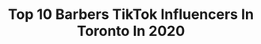 ---
title: Top 10 Barbers TikTok Influencers In Toronto In 2020
description: >-
  Find top barbers TikTok influencers in Toronto in 2020. Most popular hashtags: #fyp #barber #foryou #foryoupage.
platform: TikTok
hits: 9
text_top: Analyze the top-rated TikTok influencers on inBeat.
text_bottom: Our platform holds 9 TikTok influencers like this in Toronto, Canada for you to work with.
profiles:
  - username: "itsfreshjame"
    fullname: >-
      JB
    bio: >-
      Follow for a fun time 🥳 TORONTO 🇨🇦 BARBER💈 Hails💙
    location: "Canada"
    followers: 292400
    engagement: 1613
    commentsToLikes: 0.011151
    id: ck90r261okrm70j782y2cmffd
    verified: false
    hashtags: "#toronto, #barber, #haircut, #foryoupage"
  - username: "julianosnuts"
    fullname: >-
      Julianosnuts
    bio: >-
      ❄️Follow me on Instagram @Julianosnuts❄️ ⚠️ Subscribe YouTube @Julianosnuts ⚠️
    location: "Canada"
    followers: 73200
    engagement: 921
    commentsToLikes: 0.023100
    id: ck83zs57c2kam0j78myddzlud
    verified: false
    hashtags: "#fyp, #viral, #foryoupage, #modernwarfare"
  - username: "devodlive"
    fullname: >-
      devodlive
    bio: >-
      Toronto 🇨🇦 Digital Creator Follow ur boi!
    location: "Canada"
    followers: 15300
    engagement: 1324
    commentsToLikes: 0.086255
    id: ckb9uy8mhtxky0j23fdq2bfnh
    verified: false
    hashtags: "#6ix, #lifestyle, #foryou, #entertainment"
  - username: "vrajeshdave7"
    fullname: >-
      vrajesh
    bio: >-
      Toronto 🇨🇦 Soak up the good stuff
    location: "Canada"
    followers: 27400
    engagement: 949
    commentsToLikes: 0.018596
    id: ckbf8w7azzlqe0j23x5i44dkg
    verified: false
    hashtags: "#foryou, #fyp, #workfromhome, #apple"
  - username: "ac_bl3nds"
    fullname: >-
      Alexcarisofficial
    bio: >-
      Not your regular barber* | #teamBaByliss |
    location: "Canada"
    followers: 109600
    engagement: 784
    commentsToLikes: 0.013918
    id: ck806z4mwn93h0j78pb2xc8t4
    verified: false
    hashtags: "#fyp, #foryoupage, #coolcars, #foru"
  - username: "manrajaujlahair"
    fullname: >-
      Manraj Aujla
    bio: >-
      Aujla Salon & Spa ⬆️ Toronto Hairstylist IG: @AujlaSalonSpa @ManrajAujlaHair
    location: "Canada"
    followers: 127600
    engagement: 422
    commentsToLikes: 0.011433
    id: ckacl6j3peaeh0i78y1x7jvbf
    verified: false
    hashtags: "#apdhillon, #haircut, #perm, #fyp"
  - username: "bramalea.rd"
    fullname: >-
      Bramalea Rd
    bio: >-
      🅱️🛣 Instagram: @bramalea.rd Twitter: BramaleaRd
    location: "Canada"
    followers: 27200
    engagement: 564
    commentsToLikes: 0.023590
    id: ckbwl7v1z40ox0j23q41yr2z7
    verified: false
    hashtags: "#viral, #brown, #surrey, #comedy"
  - username: "hair_house_boys"
    fullname: >-
      Roop brar
    bio: >-
      hair_house_boys (Instagram page) Hair house ( Facebook) 🇨🇦12565 88ave surrey
    location: "Canada"
    followers: 72300
    engagement: 435
    commentsToLikes: 0.006646
    id: ck80os2tsjnzi0j781u7ph5cp
    verified: false
    hashtags: "#music, #red, #vancover, #barber"
  - username: "oclno"
    fullname: >-
      OH
    bio: >-
      Enjoy. 📍Yeg🇨🇦🇪🇺
    location: "Canada"
    followers: 13700
    engagement: 668
    commentsToLikes: 0.012772
    id: ck8f7vi2d3auo0j784a5ovbwh
    verified: false
    hashtags: "#foryou, #xyzbca, #corona, #toiletpaper"
  - username: "tri__barber"
    fullname: >-
      Tristan Barber
    bio: >-
      soit pas gener vien talk sur Snap: tri_barber je folow back insta : tri_barber
    location: "Canada"
    followers: 37000
    engagement: 1466
    commentsToLikes: 0.025088
    id: ckb9ugstit5od0j23mthqm6a0
    verified: false
    hashtags: "#tiktokquebec, #tiktokqc, #humour, #pourtoi"
---